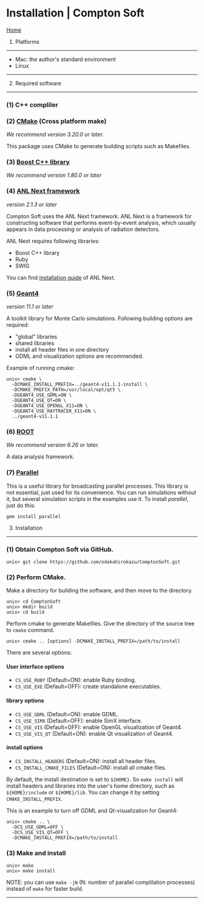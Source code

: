 
Installation | Compton Soft
================================================================

[Home](../README.md)

 1. Platforms
----------------------------------------------------------------

- Mac: the author's standard environment
- Linux

----

 2. Required software
----------------------------------------------------------------

### (1) C++ compliler

### (2) [CMake](http://www.cmake.org/) (Cross platform make)
*We recommend version 3.20.0 or later.*

This package uses CMake to generate building scripts such as Makefiles.

### (3) [Boost C++ library](http://www.boost.org/)
*We recommend version 1.80.0 or later*

### (4) [ANL Next framework](https://github.com/odakahirokazu/ANLNext)
*version 2.1.3 or later*

Compton Soft uses the ANL Next framework. ANL Next is a framework for
constructing software that performs event-by-event analysis, which usually
appears in data processing or analysis of radiation detectors.

ANL Next requires following libraries:

- Boost C++ library
- Ruby
- SWIG

You can find
[installation guide](https://github.com/odakahirokazu/ANLNext#readme)
of ANL Next.

### (5) [Geant4](http://geant4.cern.ch/)
*version 11.1 or later*

A toolkit library for Monte Carlo simulations.
Following building options are required:

- "global" libraries
- shared libraries
- install all header files in one directory
- GDML and visualization options are recommended.

Example of running cmake:

    unix> cmake \
      -DCMAKE_INSTALL_PREFIX=../geant4-v11.1.1-install \
      -DCMAKE_PREFIX_PATH=/usr/local/opt/qt5 \
      -DGEANT4_USE_GDML=ON \
      -DGEANT4_USE_QT=ON \
      -DGEANT4_USE_OPENGL_X11=ON \
      -DGEANT4_USE_RAYTRACER_X11=ON \
      ../geant4-v11.1.1

### (6) [ROOT](http://root.cern.ch/)
*We recommend version 6.26 or later.*

A data analysis framework.

### (7) [Parallel](https://github.com/grosser/parallel/)

This is a useful library for broadcasting parallel processes.
This library is not essential, just used for its convenience.
You can run simulations without it, but several simulation
scripts in the examples use it.
To install *parallel*, just do this:

    gem install parallel


3. Installation
----------------------------------------------------------------

### (1) Obtain Compton Soft via GitHub.

    unix> git clone https://github.com/odakahirokazu/ComptonSoft.git

### (2) Perform CMake.

Make a directory for building the software, and then move to the
directory.

    unix> cd ComptonSoft
    unix> mkdir build
    unix> cd build

Perform cmake to generate Makefiles. Give the directory of the source
tree to `cmake` command.

    unix> cmake .. [options] -DCMAKE_INSTALL_PREFIX=/path/to/install

There are several options:

#### User interface options
- `CS_USE_RUBY`    (Default=ON):  enable Ruby binding.
- `CS_USE_EXE`     (Default=OFF): create standalone executables.

#### library options
- `CS_USE_GDML`    (Default=ON): enable GDML.
- `CS_USE_SIMX`    (Default=OFF): enable SimX interface.
- `CS_USE_VIS`     (Default=OFF): enable OpenGL visualization of Geant4.
- `CS_USE_VIS_QT`  (Default=ON): enable Qt visualization of Geant4.

#### install options
- `CS_INSTALL_HEADERS` (Default=ON): install all header files.
- `CS_INSTALL_CMAKE_FILES` (Default=ON): install all cmake files.

By default, the install destination is set to `${HOME}`.
So `make install` will install headers and libraries into the user's home
directory, such as
`${HOME}/include` or `${HOME}/lib`. You can change it by setting
`CMAKE_INSTALL_PREFIX`.

This is an example to turn off GDML and Qt-visualization for Geant4:

    unix> cmake .. \
      -DCS_USE_GDML=OFF \
      -DCS_USE_VIS_QT=OFF \
      -DCMAKE_INSTALL_PREFIX=/path/to/install

### (3) Make and install

    unix> make
    unix> make install

NOTE: you can use `make -jN` (N: number of parallel complilation
processes) instead of `make` for faster build.

****************************************************************
